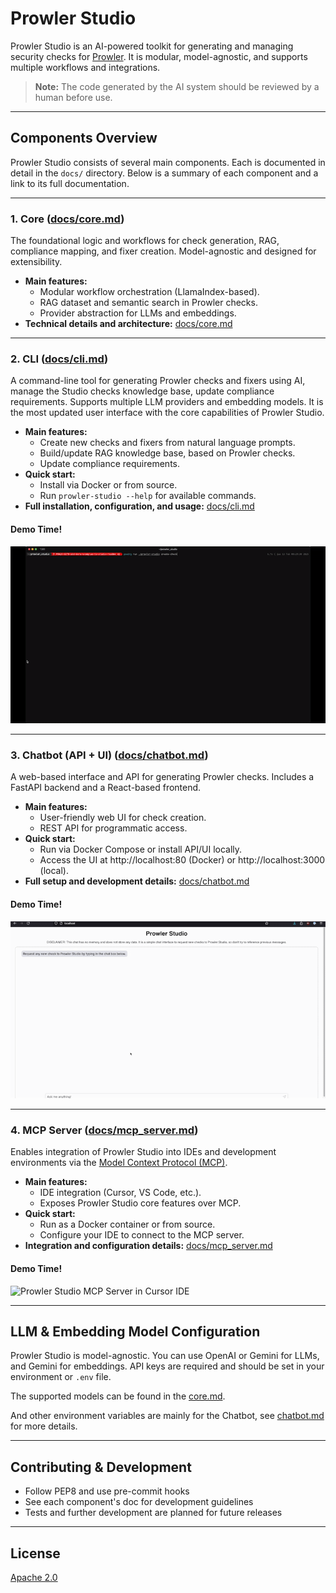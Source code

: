 # Prowler Studio

Prowler Studio is an AI-powered toolkit for generating and managing security checks for [Prowler](https://github.com/prowler-cloud/prowler). It is modular, model-agnostic, and supports multiple workflows and integrations.

> **Note:** The code generated by the AI system should be reviewed by a human before use.

---

## Components Overview

Prowler Studio consists of several main components. Each is documented in detail in the `docs/` directory. Below is a summary of each component and a link to its full documentation.

---

### 1. Core ([docs/core.md](docs/core.md))
The foundational logic and workflows for check generation, RAG, compliance mapping, and fixer creation. Model-agnostic and designed for extensibility.

- **Main features:**
  - Modular workflow orchestration (LlamaIndex-based).
  - RAG dataset and semantic search in Prowler checks.
  - Provider abstraction for LLMs and embeddings.
- **Technical details and architecture:** [docs/core.md](docs/core.md)

---

### 2. CLI ([docs/cli.md](docs/cli.md))
A command-line tool for generating Prowler checks and fixers using AI, manage the Studio checks knowledge base, update compliance requirements. Supports multiple LLM providers and embedding models.
It is the most updated user interface with the core capabilities of Prowler Studio.

- **Main features:**
  - Create new checks and fixers from natural language prompts.
  - Build/update RAG knowledge base, based on Prowler checks.
  - Update compliance requirements.
- **Quick start:**
  - Install via Docker or from source.
  - Run `prowler-studio --help` for available commands.
- **Full installation, configuration, and usage:** [docs/cli.md](docs/cli.md)

#### Demo Time!

![Prowler Studio CLI](docs/img/prowler_studio_cli_demo.gif)

---

### 3. Chatbot (API + UI) ([docs/chatbot.md](docs/chatbot.md))
A web-based interface and API for generating Prowler checks. Includes a FastAPI backend and a React-based frontend.

- **Main features:**
  - User-friendly web UI for check creation.
  - REST API for programmatic access.
- **Quick start:**
  - Run via Docker Compose or install API/UI locally.
  - Access the UI at http://localhost:80 (Docker) or http://localhost:3000 (local).
- **Full setup and development details:** [docs/chatbot.md](docs/chatbot.md)

#### Demo Time!

![Prowler Studio Chatbot](docs/img/prowler_studio_chatbot_demo.gif)

---

### 4. MCP Server ([docs/mcp_server.md](docs/mcp_server.md))
Enables integration of Prowler Studio into IDEs and development environments via the [Model Context Protocol (MCP)](https://modelcontextprotocol.io/).

- **Main features:**
  - IDE integration (Cursor, VS Code, etc.).
  - Exposes Prowler Studio core features over MCP.
- **Quick start:**
  - Run as a Docker container or from source.
  - Configure your IDE to connect to the MCP server.
- **Integration and configuration details:** [docs/mcp_server.md](docs/mcp_server.md)

#### Demo Time!

![Prowler Studio MCP Server in Cursor IDE](docs/img/prowler_studio_mcp_server_cursor_demo.gif)

---

## LLM & Embedding Model Configuration

Prowler Studio is model-agnostic. You can use OpenAI or Gemini for LLMs, and Gemini for embeddings. API keys are required and should be set in your environment or `.env` file.

The supported models can be found in the [core.md](docs/core.md#supported-llm-providers-and-models).

And other environment variables are mainly for the Chatbot, see [chatbot.md](docs/chatbot.md#environment-variables) for more details.

---

## Contributing & Development

- Follow PEP8 and use pre-commit hooks
- See each component's doc for development guidelines
- Tests and further development are planned for future releases

---

## License

[Apache 2.0](LICENSE)
